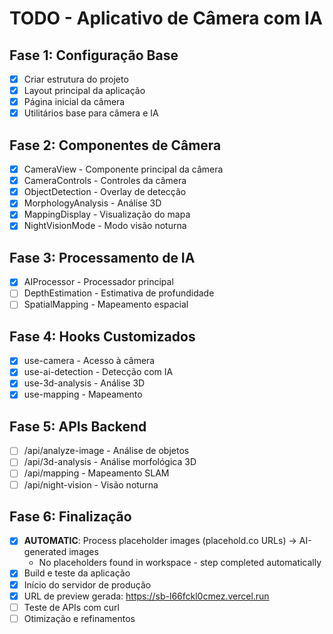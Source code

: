 # TODO - Aplicativo de Câmera com IA

## Fase 1: Configuração Base
- [x] Criar estrutura do projeto
- [x] Layout principal da aplicação
- [x] Página inicial da câmera
- [x] Utilitários base para câmera e IA

## Fase 2: Componentes de Câmera
- [x] CameraView - Componente principal da câmera
- [x] CameraControls - Controles da câmera
- [x] ObjectDetection - Overlay de detecção
- [x] MorphologyAnalysis - Análise 3D
- [x] MappingDisplay - Visualização do mapa
- [x] NightVisionMode - Modo visão noturna

## Fase 3: Processamento de IA
- [x] AIProcessor - Processador principal
- [ ] DepthEstimation - Estimativa de profundidade
- [ ] SpatialMapping - Mapeamento espacial

## Fase 4: Hooks Customizados
- [x] use-camera - Acesso à câmera
- [x] use-ai-detection - Detecção com IA
- [x] use-3d-analysis - Análise 3D
- [x] use-mapping - Mapeamento

## Fase 5: APIs Backend
- [ ] /api/analyze-image - Análise de objetos
- [ ] /api/3d-analysis - Análise morfológica 3D
- [ ] /api/mapping - Mapeamento SLAM
- [ ] /api/night-vision - Visão noturna

## Fase 6: Finalização
- [x] **AUTOMATIC**: Process placeholder images (placehold.co URLs) → AI-generated images
  - No placeholders found in workspace - step completed automatically
- [x] Build e teste da aplicação
- [x] Início do servidor de produção
- [x] URL de preview gerada: https://sb-l66fckl0cmez.vercel.run
- [ ] Teste de APIs com curl
- [ ] Otimização e refinamentos